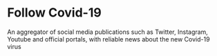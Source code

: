 # Follow Covid-19
An aggregator of social media publications such as Twitter, Instagram, Youtube and official portals, with reliable news about the new Covid-19 virus
